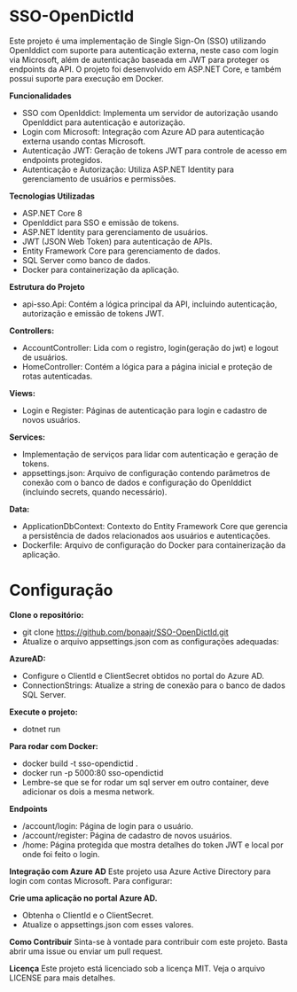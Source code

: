 # SSO-OpenDictId
Este projeto é uma implementação de Single Sign-On (SSO) utilizando OpenIddict com suporte para autenticação externa, neste caso com login via Microsoft, além de autenticação baseada em JWT para proteger os endpoints da API. O projeto foi desenvolvido em ASP.NET Core, e também possui suporte para execução em Docker.

**Funcionalidades**
- SSO com OpenIddict: Implementa um servidor de autorização usando OpenIddict para autenticação e autorização.
- Login com Microsoft: Integração com Azure AD para autenticação externa usando contas Microsoft.
- Autenticação JWT: Geração de tokens JWT para controle de acesso em endpoints protegidos.
- Autenticação e Autorização: Utiliza ASP.NET Identity para gerenciamento de usuários e permissões.

**Tecnologias Utilizadas**
- ASP.NET Core 8
- OpenIddict para SSO e emissão de tokens.
- ASP.NET Identity para gerenciamento de usuários.
- JWT (JSON Web Token) para autenticação de APIs.
- Entity Framework Core para gerenciamento de dados.
- SQL Server como banco de dados.
- Docker para containerização da aplicação.

**Estrutura do Projeto**
- api-sso.Api: Contém a lógica principal da API, incluindo autenticação, autorização e emissão de tokens JWT.

**Controllers:**
- AccountController: Lida com o registro, login(geração do jwt) e logout de usuários.
- HomeController: Contém a lógica para a página inicial e proteção de rotas autenticadas.

**Views:**
- Login e Register: Páginas de autenticação para login e cadastro de novos usuários.

**Services:**
- Implementação de serviços para lidar com autenticação e geração de tokens.
- appsettings.json: Arquivo de configuração contendo parâmetros de conexão com o banco de dados e configuração do OpenIddict (incluindo secrets, quando necessário).

**Data:**
- ApplicationDbContext: Contexto do Entity Framework Core que gerencia a persistência de dados relacionados aos usuários e autenticações.
- Dockerfile: Arquivo de configuração do Docker para containerização da aplicação.

# Configuração
**Clone o repositório:**
- git clone https://github.com/bonaajr/SSO-OpenDictId.git
- Atualize o arquivo appsettings.json com as configurações adequadas:

**AzureAD:** 
- Configure o ClientId e ClientSecret obtidos no portal do Azure AD.
- ConnectionStrings: Atualize a string de conexão para o banco de dados SQL Server.

**Execute o projeto:**
- dotnet run

**Para rodar com Docker:**
- docker build -t sso-opendictid .
- docker run -p 5000:80 sso-opendictid
- Lembre-se que se for rodar um sql server em outro container, deve adicionar os dois a mesma network.
  
**Endpoints**
- /account/login: Página de login para o usuário.
- /account/register: Página de cadastro de novos usuários.
- /home: Página protegida que mostra detalhes do token JWT e local por onde foi feito o login.

**Integração com Azure AD**
Este projeto usa Azure Active Directory para login com contas Microsoft. Para configurar:

**Crie uma aplicação no portal Azure AD.**
- Obtenha o ClientId e o ClientSecret.
- Atualize o appsettings.json com esses valores.

**Como Contribuir**
Sinta-se à vontade para contribuir com este projeto. Basta abrir uma issue ou enviar um pull request.

**Licença**
Este projeto está licenciado sob a licença MIT. Veja o arquivo LICENSE para mais detalhes.
